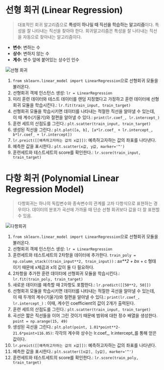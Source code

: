 # 선형 회귀 (Linear Regression)
> 대표적인 회귀 알고리즘으로 **특성이 하나일 때 직선을 학습하는 알고리즘**이다. 특성을 잘 나타내는 직선을 찾아야 한다.
> 회귀알고리즘은 특성을 잘 나타내는 직선을 자동으로 찾아내는 알고리즘이다.

- **변수**: 변하는 수
- **상수**: 변하지 않는 수
- **계수**: 변수 앞에 붙어있는 상수인 인수


![선형 회귀](https://upload.wikimedia.org/wikipedia/commons/b/be/Normdist_regression.png)

1. `from sklearn.linear_model import LinearRegression`으로 선형회귀 모듈을 불러온다.
2. 선형회귀 객체 인스턴스 생성: `lr = LinearRegression`
3. 미리 훈련 데이터와 테스트 데이터를 랜덤 지정했다고 가정하고 훈련 데이터에 선형회귀 모듈을 학습시킨다.: `lr.fit(train_input, train_target)`
4. 선형회귀 모듈을 학습시키면 데이터를 나타내는 적절한 직선을 알아낼 수 있는데, 이 때 계수(기울기)와 절편을 알아낼 수 있다.: `print(lr.coef_, lr.intercept_)`
5. 훈련 세트의 산점도를 그린다.: `plt.scatter(train_input, train_target)`
6. 생성된 직선을 그린다.: `plt.plot([a, b], [a*lr.coef_ + lr.intercept_, b*lr.coef_ + lr.intercept])`
7. `lr.preict([[예측하고자하는 값의 x값]])`: 예측하고자하는 값의 좌표를 나타낸다.
8. 예측한 값을 표시한다.: `plt.scatter(x값, y값, marker='^')`
9. 훈련세트와 테스트세트의 score를 확인한다.: `lr.score(train_input, train_target)`


# 다항 회귀 (Polynomial Linear Regression Model)
> 다항회귀는 하나의 독립변수와 종속변수의 관계를 고차 다항식으로 표현하는 경우이다.
> 데이터의 분포가 곡선에 가까울 때 단순 선형 회귀보다 값을 더 잘 표현할 수 있음.

![다항회귀](https://t1.daumcdn.net/brunch/service/user/1bVd/image/9JP7muUQVHjb_1WiU2NkwbGNFT4.png)


1. `from sklearn.linear_model import LinearRegression`으로 선형회귀 모듈을 불러온다.
2. 선형회귀 객체 인스턴스 생성: `lr = LinearRegression`
3. 훈련세트와 테스트세트의 2차항을 데이터에 추가한다. `train_poly = np.column_stack((train_input**2, train_input))` : a*x**2 + b*x + c 형태이기 때문에 x제곱과 x의 값이 둘 다 필요하다.
4. 2차항을 추가한 훈련 데이터에 선형회귀 모듈을 학습시킨다.: `lr.fit(train_poly, train_target)`
5. 새로운 데이터를 예측할 때 2차항도 포함한다.: `lr.predict([[50**2, 50]])`
6. 선형회귀 모듈을 학습시키면 데이터를 나타내는 적절한 곡선을 알아낼 수 있는데, 이 때 두개의 계수(기울기)와 절편을 알아낼 수 있다.: `print(lr.coef_, lr.intercept_)` : 이때, 계수인 coefficient의 값이 2개가 출력된다.
7. 훈련 세트의 산점도를 그린다.: `plt.scatter(train_input, train_target)`
8. 곡선은 짧은 직선들을 이어 그린 것이기 때문에 범위에 대한 정수 배열을 생성한다. `point = np.arange(15, 49)`
9. 생성된 곡선을 그린다.: `plt.plot(point, 1.01*point**2-21.6*point+116.05)`: 각각의 계수와 상수는 lr.coef_, lr.intercept_를 통해 얻은 값이다.
10. `lr.preict([[예측하고자하는 값의 x값]])`: 예측하고자하는 값의 좌표를 나타낸다.
11. 예측한 값을 표시한다.: `plt.scatter([x값], [y값], marker='^')`
12. 훈련세트와 테스트세트의 score를 확인한다.: `lr.score(train_poly, train_target)`
